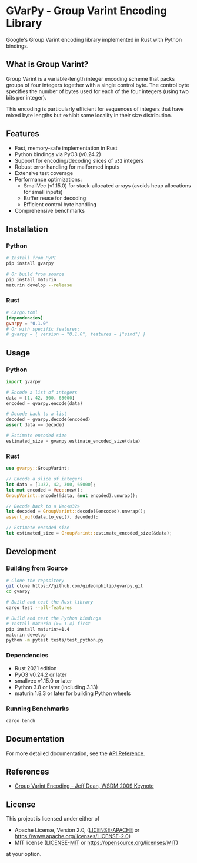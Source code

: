 # GVarPy - Group Varint Encoding Library

Google's Group Varint encoding library implemented in Rust with Python bindings.

## What is Group Varint?

Group Varint is a variable-length integer encoding scheme that packs groups of four integers together with a single control byte. The control byte specifies the number of bytes used for each of the four integers (using two bits per integer).

This encoding is particularly efficient for sequences of integers that have mixed byte lengths but exhibit some locality in their size distribution.

## Features

- Fast, memory-safe implementation in Rust
- Python bindings via PyO3 (v0.24.2)
- Support for encoding/decoding slices of `u32` integers
- Robust error handling for malformed inputs
- Extensive test coverage
- Performance optimizations:
  - SmallVec (v1.15.0) for stack-allocated arrays (avoids heap allocations for small inputs)
  - Buffer reuse for decoding
  - Efficient control byte handling
- Comprehensive benchmarks

## Installation

### Python

```bash
# Install from PyPI
pip install gvarpy

# Or build from source
pip install maturin
maturin develop --release
```

### Rust

```toml
# Cargo.toml
[dependencies]
gvarpy = "0.1.0"
# Or with specific features:
# gvarpy = { version = "0.1.0", features = ["simd"] }
```

## Usage

### Python

```python
import gvarpy

# Encode a list of integers
data = [1, 42, 300, 65000]
encoded = gvarpy.encode(data)

# Decode back to a list
decoded = gvarpy.decode(encoded)
assert data == decoded

# Estimate encoded size
estimated_size = gvarpy.estimate_encoded_size(data)
```

### Rust

```rust
use gvarpy::GroupVarint;

// Encode a slice of integers
let data = [1u32, 42, 300, 65000];
let mut encoded = Vec::new();
GroupVarint::encode(&data, &mut encoded).unwrap();

// Decode back to a Vec<u32>
let decoded = GroupVarint::decode(&encoded).unwrap();
assert_eq!(data.to_vec(), decoded);

// Estimate encoded size
let estimated_size = GroupVarint::estimate_encoded_size(&data);
```

## Development

### Building from Source

```bash
# Clone the repository
git clone https://github.com/gideonphilip/gvarpy.git
cd gvarpy

# Build and test the Rust library
cargo test --all-features

# Build and test the Python bindings
# Install maturin (>= 1.4) first
pip install maturin>=1.4
maturin develop
python -m pytest tests/test_python.py
```

### Dependencies

- Rust 2021 edition
- PyO3 v0.24.2 or later
- smallvec v1.15.0 or later
- Python 3.8 or later (including 3.13)
- maturin 1.8.3 or later for building Python wheels

### Running Benchmarks

```bash
cargo bench
```

## Documentation

For more detailed documentation, see the [API Reference](https://docs.rs/gvarpy).

## References

- [Group Varint Encoding - Jeff Dean, WSDM 2009 Keynote](https://static.googleusercontent.com/media/research.google.com/en//people/jeff/WSDM09-keynote.pdf)

## License

This project is licensed under either of

- Apache License, Version 2.0, ([LICENSE-APACHE](LICENSE-APACHE) or https://www.apache.org/licenses/LICENSE-2.0)
- MIT license ([LICENSE-MIT](LICENSE-MIT) or https://opensource.org/licenses/MIT)

at your option.

